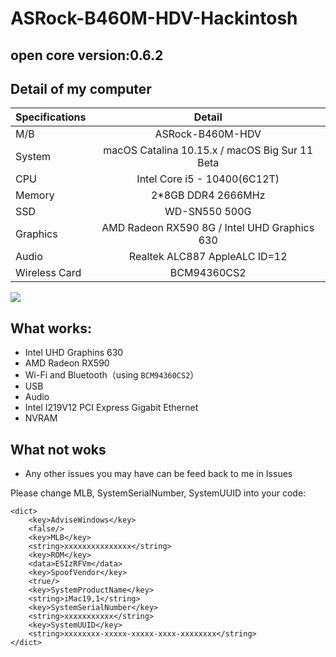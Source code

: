 # ASRock-B460M-HDV-Hackintosh
## open core version:0.6.2
## Detail of my computer

| Specifications |                     Detail                     |
| -------------- | :--------------------------------------------: |
| M/B            |                ASRock-B460M-HDV                |
| System         | macOS Catalina 10.15.x / macOS Big Sur 11 Beta |
| CPU            |          Intel Core i5 - 10400(6C12T)          |
| Memory         |               2*8GB DDR4 2666MHz               |
| SSD            |                 WD-SN550 500G                  |
| Graphics       |  AMD Radeon RX590 8G / Intel UHD Graphics 630  |
| Audio          |         Realtek ALC887 AppleALC ID=12          |
| Wireless Card  |                  BCM94360CS2                   |


![](https://pic.downk.cc/item/5fa517121cd1bbb86ba890e3.png "")



## What works:

- Intel UHD Graphins 630
- AMD Radeon RX590
- Wi-Fi and Bluetooth（using `BCM94360CS2`）
- USB
- Audio
- Intel I219V12 PCI Express Gigabit Ethernet
- NVRAM

## What not woks

- Any other issues you may have can be feed back to me in Issues



Please change MLB, SystemSerialNumber, SystemUUID into your code:

```
<dict>
    <key>AdviseWindows</key>
    <false/>
    <key>MLB</key>
    <string>xxxxxxxxxxxxxxx</string>
    <key>ROM</key>
    <data>ESIzRFVm</data>
    <key>SpoofVendor</key>
    <true/>
    <key>SystemProductName</key>
    <string>iMac19,1</string>
    <key>SystemSerialNumber</key>
    <string>xxxxxxxxxxx</string>
    <key>SystemUUID</key>
    <string>xxxxxxxx-xxxxx-xxxxx-xxxx-xxxxxxxx</string>
</dict>
```
